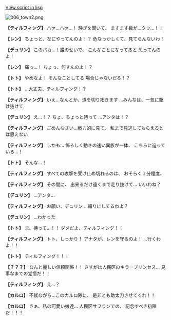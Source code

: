 [View script in lisp](../scripts/1630502.txt)

![006_town2.png](../images/backgrounds/006_town2.png)

**【ティルフィング】**
ハァ…ハァ…！
騒ぎを聞いて、
ますます数が…クッ…！！

**【レン】**
ちょっと、なにやってんのよ！？
危なっかしくて、見てらんないわ！

**【デュリン】**
このバカ…！誰のせいで、
こんなことになってると
思ってんのよ！

**【レン】**
痛っ…！
ちょっ、何すんのよ！？

**【トト】**
やめなよ！
そんなことしてる
場合じゃないだろ！？

**【トト】**
…大丈夫、ティルフィング！？

**【ティルフィング】**
いえ…なんとか、道を切り拓きます
…みんなは、一気に駆け抜けて

**【デュリン】**
え…！？
ちょ、ちょっと待って
…アンタは！？

**【ティルフィング】**
ごめんなさい…戦力的に見て、
私まで見逃してもらえるとは思えない

**【ティルフィング】**
しかも…
怖ろしく動きの速い異族が一体、
こちらに迫っている…！

**【トト】**
そんな…！

**【ティルフィング】**
すべての攻撃を受け止め切れるのは、
おそらく１分程度…

**【ティルフィング】**
その間に、
出来るだけ遠くまで走り抜けて…
いいわね？

**【デュリン】**
…アンタ…

**【ティルフィング】**
お願い、デュリン
…頼りにしてるわよ？

**【デュリン】**
…わかった

**【トト】**
ま、待って…！！
ダメだよ、ティルフィング！！

**【ティルフィング】**
トト、しっかり！
アナタが、レンを守るのよ！
…行くわよ！！

**【トト】**
ティルフィング！！！

**【？？？】**
なんと麗しい信頼関係！！
さすがは人民区のキラープリンセス…
見事なまでの覚悟だ！！

**【ティルフィング】**
え…？

**【カルロ】**
不躾ながら…このカルロ隊に、
是非とも助太刀させてくれ！！

**【カルロ】**
さぁ、私の可愛い娘達…
人民区サフランでの、
記念すべき初陣だ！！！